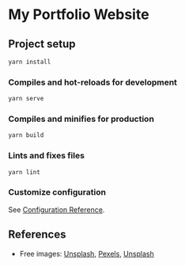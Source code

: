 # My Portfolio Website

## Project setup

```sh
yarn install
```

### Compiles and hot-reloads for development

```sh
yarn serve
```

### Compiles and minifies for production

```sh
yarn build
```

### Lints and fixes files

```sh
yarn lint
```

### Customize configuration

See [Configuration Reference](https://cli.vuejs.org/config/).

## References

- Free images: [Unsplash](https://unsplash.com/), [Pexels](https://www.pexels.com/), [Unsplash](https://unsplash.com/)
